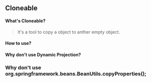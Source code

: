 ## Cloneable
#### What's Cloneable?
> It's a tool to copy a object to anther empty object.

#### How to use?

#### Why don't use Dynamic Projection?

### Why don't use org.springframework.beans.BeanUtils.copyProperties();